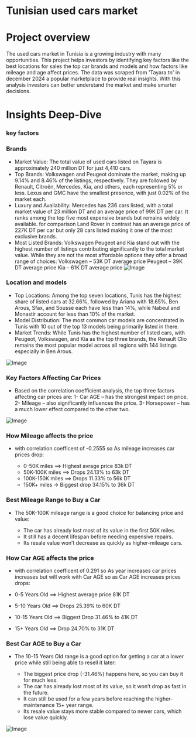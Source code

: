 # Tunisian used cars market

# Project overview
The used cars market in Tunisia is a growing industry with many opportunities. This project helps investors by identifying key factors like the best locations for sales the top car brands and models and how factors like mileage and age affect prices. The data was scraped from 'Tayara.tn' in december 2024 a popular marketplace to provide real insights. With this analysis investors can better understand the market and make smarter decisions.

# Insights Deep-Dive

### key factors

### Brands
- Market Value: The total value of used cars listed on Tayara is approximately 240 million DT for just 4,410 cars.
- Top Brands: Volkswagen and Peugeot dominate the market, making up 9.14% and 8.46% of the listings, respectively. They are followed by Renault, Citroën, Mercedes, Kia, and others, each representing 5% or less. Lexus and GMC have the smallest presence, with just 0.02% of the market each.
- Luxury and Availability: Mercedes has 236 cars listed, with a total market value of 23 million DT and an average price of 99K DT per car. It ranks among the top five most expensive brands but remains widely available. for comparison Land Rover in contrast has an average price of 227K DT per car but only 28 cars listed making it one of the most exclusive brands.
- Most Listed Brands: Volkswagen Peugeot and Kia stand out with the highest number of listings contributing significantly to the total market value. While they are not the most affordable options they offer a broad range of choices:
Volkswagen – 53K DT average price
Peugeot – 39K DT average price
Kia – 61K DT average price
![Image](https://github.com/user-attachments/assets/03b2483f-82e9-4aa8-b7c7-68c1ebfe2376)

### Location and models

- Top Locations: Among the top seven locations, Tunis has the highest share of listed cars at 32.66%, followed by Ariana with 18.65%. Ben Arous, Sfax, and Sousse each have less than 14%, while Nabeul and Monastir account for less than 10% of the market.
- Model Distribution: The most common car models are concentrated in Tunis with 10 out of the top 13 models being primarily listed in there.
- Market Trends: While Tunis has the highest number of listed cars, with Peugeot, Volkswagen, and Kia as the top three brands, the Renault Clio remains the most popular model across all regions with 144 listings especially in Ben Arous.

![Image](https://github.com/user-attachments/assets/16c49c50-baeb-4dc6-b372-ca4bcbfbd04f)

### Key Factors Affecting Car Prices

- Based on the correlation coefficient analysis, the top three factors affecting car prices are:
1- Car AGE – has the strongest impact on price.
2- Mileage – also significantly influences the price.
3- Horsepower – has a much lower effect compared to the other two.


![Image](https://github.com/user-attachments/assets/cd61a0c2-2102-450d-b286-6e74ca91aff9)

### How Mileage affects the price

- with correlation coefficent of -0.2555  so As mileage increases car prices drop:

  - 0-50K miles ==> Highest avrage price 83k DT
  - 50K-100K miles ==> Drops 24.13% to 63k DT
  - 100K-150K miles ==> Drops 11.33% to 56k DT
  - 150K+ miles → Biggest drop 34.15% to 36k DT

### Best Mileage Range to Buy a Car

- The 50K-100K mileage range is a good choice for balancing price and value:

  - The car has already lost most of its value in the first 50K miles.
  - It still has a decent lifespan before needing expensive repairs.
  - Its resale value won’t decrease as quickly as higher-mileage cars.
 
### How  Car AGE affects the price

-  with correlation coefficent of 0.291  so As year increases car prices increases but will work with Car AGE so as Car AGE increases prices drops:

 - 0-5 Years Old ==> Highest average price 81K DT
 - 5-10 Years Old ==> Drops 25.39% to 60K DT
 - 10-15 Years Old ==> Biggest Drop 31.46% to 41K DT
 - 15+ Years Old ==> Drop 24.70% to 31K DT

### Best Car AGE to Buy a Car

- The 10-15 Years Old range is a good option for getting a car at a lower price while still being able to resell it later:

  - The biggest price drop (-31.46%) happens here, so you can buy it for much less.
  - The car has already lost most of its value, so it won’t drop as fast in the future.
  - It can still be used for a few years before reaching the higher-maintenance 15+ year range.
  - Its resale value stays more stable compared to newer cars, which lose value quickly.

![Image](https://github.com/user-attachments/assets/1cd6c31b-b7a9-435c-b82c-8da91392dc98)



